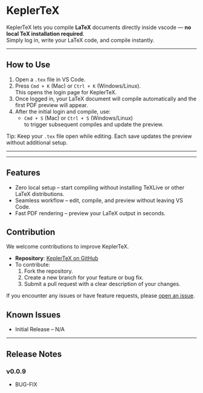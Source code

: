 # KeplerTeX

KeplerTeX lets you compile **LaTeX** documents directly inside vscode — **no local TeX installation required**.  
Simply log in, write your LaTeX code, and compile instantly.


---

## How to Use

1. Open a `.tex` file in VS Code.  
2. Press `Cmd + K` (Mac) or `Ctrl + K` (Windows/Linux).  
   This opens the login page for KeplerTeX.  
3. Once logged in, your LaTeX document will compile automatically and the first PDF preview will appear.  
4. After the initial login and compile, use:  
   - `Cmd + S` (Mac) or `Ctrl + S` (Windows/Linux)  
   to trigger subsequent compiles and update the preview.  

Tip: Keep your `.tex` file open while editing. Each save updates the preview without additional setup.  

---

---

## Features
- Zero local setup – start compiling without installing TeXLive or other LaTeX distributions.  
- Seamless workflow – edit, compile, and preview without leaving VS Code.  
- Fast PDF rendering – preview your LaTeX output in seconds.  

## Contribution

We welcome contributions to improve KeplerTeX.  

- **Repository**: [KeplerTeX on GitHub](https://github.com/AbeyHurtis/keplertex)  
- To contribute:  
  1. Fork the repository.  
  2. Create a new branch for your feature or bug fix.  
  3. Submit a pull request with a clear description of your changes.  

If you encounter any issues or have feature requests, please [open an issue](https://github.com/AbeyHurtis/keplertex/issues).  


## Known Issues
- Initial Release – N/A  

---

## Release Notes

### v0.0.9  
- BUG-FIX


